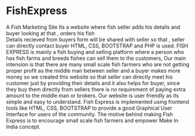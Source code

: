 # FishExpress 
A Fish Marketing Site 
Its a website where fish seller adds his details and buyer  looking at that , orders his fish  
Details recieved from buyers form will be shared with seller so that , seller can directly contact buyer
HTML, CSS, BOOTSTRAP and PHP is used.
FISH EXPRESS is mainly a fish buying and selling platform where a person who has fish farms and breeds fishes can sell them to the customers, Our main intension is that there are many small scale fish farmers who are not getting proper profit as the middle man between seller and a buyer makes more money so we created this website so that seller can directly meet his customer just by providing their details and it also helps for buyer, since they buy them directly from sellers there is no requirement of paying extra amount to the middle man or brokers. Our website is user friendly as its simple and easy to understand. Fish Express is implemented using frontend tools like HTML, CSS, BOOTSTRAP to provide a good Graphical User Interface for users of the community. The motive behind making Fish Express is to encourage small scale fish farmers and empower Make In India concept.
